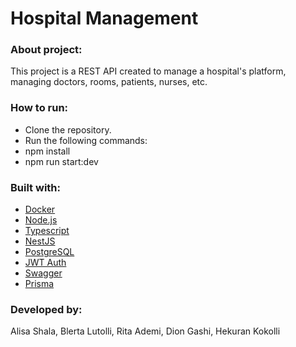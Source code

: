 # Hospital Management
### About project:
This project is a REST API created to manage a hospital's platform, managing doctors, rooms, patients, nurses, etc.
### How to run:
- Clone the repository.
- Run the following commands:
- npm install
- npm run start:dev
### Built with:
- [Docker](https://www.docker.com/)
- [Node.js](https://nodejs.org/en/)
- [Typescript](https://www.typescriptlang.org/)
- [NestJS](https://nestjs.com/)
- [PostgreSQL](https://www.postgresql.org/)
- [JWT Auth](https://jwt.io/)
- [Swagger](https://swagger.io/)
- [Prisma](https://www.prisma.io/)
### Developed by:
 Alisa Shala,
 Blerta Lutolli,
 Rita Ademi,
 Dion Gashi,
 Hekuran Kokolli
